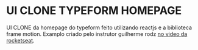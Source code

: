 # UI CLONE TYPEFORM HOMEPAGE


UI CLONE da homepage do typeform feito utilizando reactjs e a biblioteca frame motion. Examplo criado pelo instrutor guilherme rodz [no video da rocketseat](https://www.youtube.com/watch?v=O2xM5H7Ooj4&list=PL85ITvJ7FLohTZv9cC5-PrZ39Q3cugWqp&index=6&ab_channel=Rocketseat).